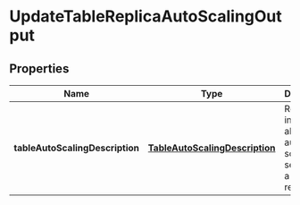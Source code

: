 

# UpdateTableReplicaAutoScalingOutput


## Properties

| Name | Type | Description | Notes |
|------------ | ------------- | ------------- | -------------|
|**tableAutoScalingDescription** | [**TableAutoScalingDescription**](TableAutoScalingDescription.md) | Returns information about the auto scaling settings of a table with replicas. |  [optional] |



